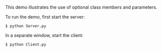 This demo illustrates the use of optional class members and
parameters.

To run the demo, first start the server:
```
$ python Server.py
```
In a separate window, start the client:
```
$ python Client.py
```